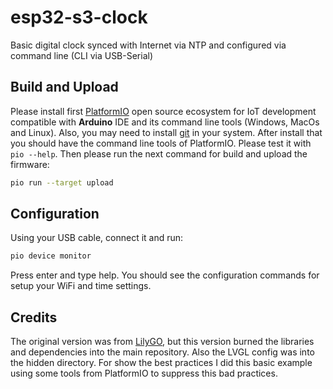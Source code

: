 # esp32-s3-clock

Basic digital clock synced with Internet via NTP and configured via command line (CLI via USB-Serial)

## Build and Upload

Please install first [PlatformIO](http://platformio.org/) open source ecosystem for IoT development compatible with **Arduino** IDE and its command line tools (Windows, MacOs and Linux). Also, you may need to install [git](http://git-scm.com/) in your system. After install that you should have the command line tools of PlatformIO. Please test it with `pio --help`. Then please run the next command for build and upload the firmware:

```bash
pio run --target upload
```

## Configuration

Using your USB cable, connect it and run:

```bash
pio device monitor
```

Press enter and type help. You should see the configuration commands for setup your WiFi and time settings.

## Credits

The original version was from [LilyGO](https://github.com/Xinyuan-LilyGO/T-Display-S3), but this version burned the libraries and dependencies into the main repository. Also the LVGL config was into the hidden directory. For show the best practices I did this basic example using some tools from PlatformIO to suppress this bad practices.  
